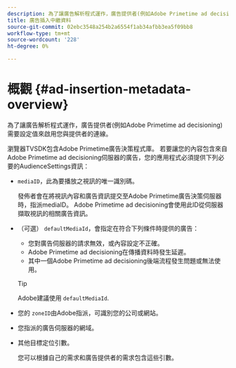 ```yaml
---
description: 為了讓廣告解析程式運作，廣告提供者(例如Adobe Primetime ad decisioning)需要設定值來啟用您與提供者的連線。
title: 廣告插入中繼資料
source-git-commit: 02ebc3548a254b2a6554f1ab34afbb3ea5f09bb8
workflow-type: tm+mt
source-wordcount: '228'
ht-degree: 0%

---
```


# 概觀 {#ad-insertion-metadata-overview}

為了讓廣告解析程式運作，廣告提供者(例如Adobe Primetime ad decisioning)需要設定值來啟用您與提供者的連線。

瀏覽器TVSDK包含Adobe Primetime廣告決策程式庫。 若要讓您的內容包含來自Adobe Primetime ad decisioning伺服器的廣告，您的應用程式必須提供下列必要的AudienceSettings資訊：

* `mediaID`，此為要播放之視訊的唯一識別碼。

  發佈者會在將視訊內容和廣告資訊提交至Adobe Primetime廣告決策伺服器時，指派mediaID。 Adobe Primetime ad decisioning會使用此ID從伺服器擷取視訊的相關廣告資訊。

* （可選） `defaultMediaId`，會指定在符合下列條件時提供的廣告：

   * 您對廣告伺服器的請求無效，或內容設定不正確。
   * Adobe Primetime ad decisioning在傳播資料時發生延遲。
   * 其中一個Adobe Primetime ad decisioning後端流程發生問題或無法使用。

  >[!TIP]
  >
  >Adobe建議使用 `defaultMediaId`.

* 您的 `zoneID`由Adobe指派，可識別您的公司或網站。
* 您指派的廣告伺服器的網域。
* 其他目標定位引數。

  您可以根據自己的需求和廣告提供者的需求包含這些引數。

